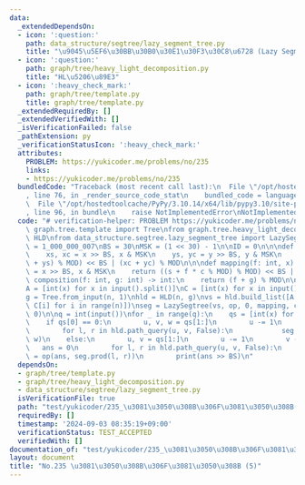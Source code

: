 ```yaml
---
data:
  _extendedDependsOn:
  - icon: ':question:'
    path: data_structure/segtree/lazy_segment_tree.py
    title: "\u9045\u5EF6\u30BB\u30B0\u30E1\u30F3\u30C8\u6728 (Lazy Segment Tree)"
  - icon: ':question:'
    path: graph/tree/heavy_light_decomposition.py
    title: "HL\u5206\u89E3"
  - icon: ':heavy_check_mark:'
    path: graph/tree/template.py
    title: graph/tree/template.py
  _extendedRequiredBy: []
  _extendedVerifiedWith: []
  _isVerificationFailed: false
  _pathExtension: py
  _verificationStatusIcon: ':heavy_check_mark:'
  attributes:
    PROBLEM: https://yukicoder.me/problems/no/235
    links:
    - https://yukicoder.me/problems/no/235
  bundledCode: "Traceback (most recent call last):\n  File \"/opt/hostedtoolcache/PyPy/3.10.14/x64/lib/pypy3.10/site-packages/onlinejudge_verify/documentation/build.py\"\
    , line 76, in _render_source_code_stat\n    bundled_code = language.bundle(\n\
    \  File \"/opt/hostedtoolcache/PyPy/3.10.14/x64/lib/pypy3.10/site-packages/onlinejudge_verify/languages/python.py\"\
    , line 96, in bundle\n    raise NotImplementedError\nNotImplementedError\n"
  code: "# verification-helper: PROBLEM https://yukicoder.me/problems/no/235\n\nfrom\
    \ graph.tree.template import Tree\nfrom graph.tree.heavy_light_decomposition import\
    \ HLD\nfrom data_structure.segtree.lazy_segment_tree import LazySegtree\n\nMOD\
    \ = 1_000_000_007\nBS = 30\nMSK = (1 << 30) - 1\n\nID = 0\n\n\ndef op(x, y):\n\
    \    xs, xc = x >> BS, x & MSK\n    ys, yc = y >> BS, y & MSK\n    return ((xs\
    \ + ys) % MOD) << BS | (xc + yc) % MOD\n\n\ndef mapping(f: int, x):\n    s, c\
    \ = x >> BS, x & MSK\n    return ((s + f * c % MOD) % MOD) << BS | c\n\n\ndef\
    \ composition(f: int, g: int) -> int:\n    return (f + g) % MOD\n\n\nn = int(input())\n\
    A = [int(x) for x in input().split()]\nC = [int(x) for x in input().split()]\n\
    g = Tree.from_input(n, 1)\nhld = HLD(n, g)\nvs = hld.build_list([A[i] << BS |\
    \ C[i] for i in range(n)])\nseg = LazySegtree(vs, op, 0, mapping, composition,\
    \ 0)\n\nq = int(input())\nfor _ in range(q):\n    qs = [int(x) for x in input().split()]\n\
    \    if qs[0] == 0:\n        u, v, w = qs[1:]\n        u -= 1\n        v -= 1\n\
    \        for l, r in hld.path_query(u, v, False):\n            seg.apply(l, r,\
    \ w)\n    else:\n        u, v = qs[1:]\n        u -= 1\n        v -= 1\n     \
    \   ans = 0\n        for l, r in hld.path_query(u, v, False):\n            ans\
    \ = op(ans, seg.prod(l, r))\n        print(ans >> BS)\n"
  dependsOn:
  - graph/tree/template.py
  - graph/tree/heavy_light_decomposition.py
  - data_structure/segtree/lazy_segment_tree.py
  isVerificationFile: true
  path: "test/yukicoder/235_\u3081\u3050\u308B\u306F\u3081\u3050\u308B(5).test.py"
  requiredBy: []
  timestamp: '2024-09-03 08:35:19+09:00'
  verificationStatus: TEST_ACCEPTED
  verifiedWith: []
documentation_of: "test/yukicoder/235_\u3081\u3050\u308B\u306F\u3081\u3050\u308B(5).test.py"
layout: document
title: "No.235 \u3081\u3050\u308B\u306F\u3081\u3050\u308B (5)"
---
```

